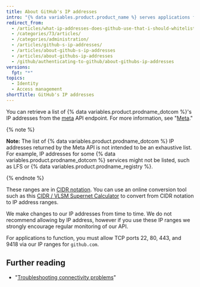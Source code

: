 ```yaml
---
title: About GitHub's IP addresses
intro: "{% data variables.product.product_name %} serves applications from multiple IP address ranges, which are available using the API."
redirect_from:
  - /articles/what-ip-addresses-does-github-use-that-i-should-whitelist/
  - /categories/73/articles/
  - /categories/administration/
  - /articles/github-s-ip-addresses/
  - /articles/about-github-s-ip-addresses
  - /articles/about-githubs-ip-addresses
  - /github/authenticating-to-github/about-githubs-ip-addresses
versions:
  fpt: "*"
topics:
  - Identity
  - Access management
shortTitle: GitHub's IP addresses
---
```


You can retrieve a list of {% data variables.product.prodname_dotcom %}'s IP addresses from the [meta](https://api.github.com/meta) API endpoint. For more information, see "[Meta](/rest/reference/meta)."

{% note %}

**Note:** The list of {% data variables.product.prodname_dotcom %} IP addresses returned by the Meta API is not intended to be an exhaustive list. For example, IP addresses for some {% data variables.product.prodname_dotcom %} services might not be listed, such as LFS or {% data variables.product.prodname_registry %}.

{% endnote %}

These ranges are in [CIDR notation](https://en.wikipedia.org/wiki/Classless_Inter-Domain_Routing#CIDR_notation). You can use an online conversion tool such as this [CIDR / VLSM Supernet Calculator](http://www.subnet-calculator.com/cidr.php) to convert from CIDR notation to IP address ranges.

We make changes to our IP addresses from time to time. We do not recommend allowing by IP address, however if you use these IP ranges we strongly encourage regular monitoring of our API.

For applications to function, you must allow TCP ports 22, 80, 443, and 9418 via our IP ranges for `github.com`.

## Further reading

- "[Troubleshooting connectivity problems](/articles/troubleshooting-connectivity-problems)"
